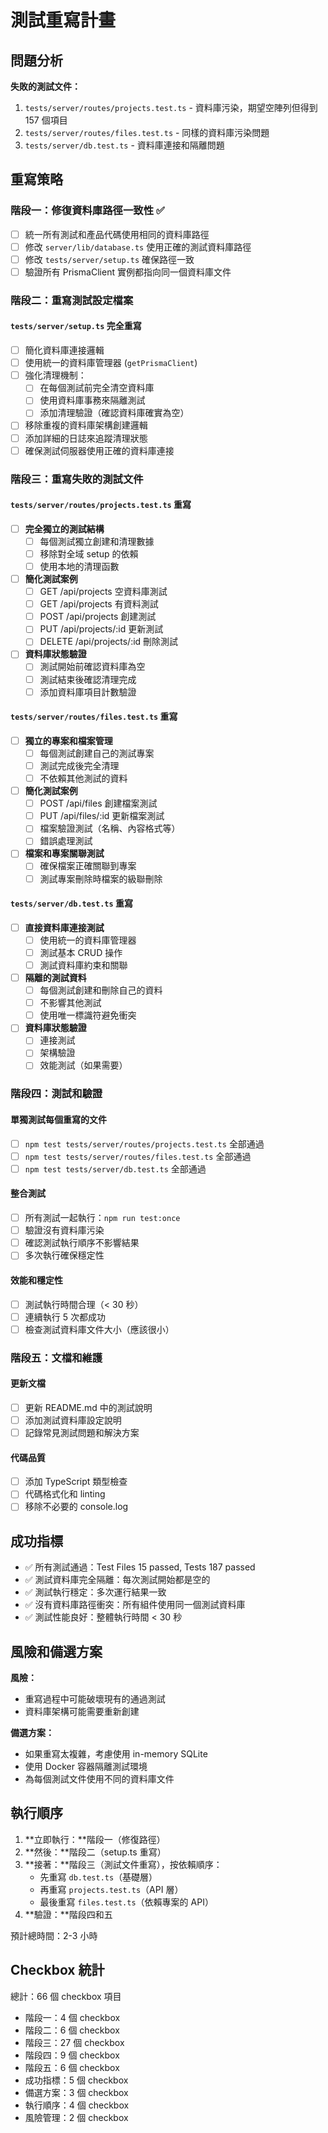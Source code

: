 # 測試重寫計畫

## 問題分析

**失敗的測試文件：**

1. `tests/server/routes/projects.test.ts` - 資料庫污染，期望空陣列但得到 157 個項目
2. `tests/server/routes/files.test.ts` - 同樣的資料庫污染問題  
3. `tests/server/db.test.ts` - 資料庫連接和隔離問題

## 重寫策略

### 階段一：修復資料庫路徑一致性 ✅

- [ ] 統一所有測試和產品代碼使用相同的資料庫路徑
- [ ] 修改 `server/lib/database.ts` 使用正確的測試資料庫路徑
- [ ] 修改 `tests/server/setup.ts` 確保路徑一致
- [ ] 驗證所有 PrismaClient 實例都指向同一個資料庫文件

### 階段二：重寫測試設定檔案

#### `tests/server/setup.ts` 完全重寫

- [ ] 簡化資料庫連接邏輯
- [ ] 使用統一的資料庫管理器 (`getPrismaClient`)  
- [ ] 強化清理機制：
  - [ ] 在每個測試前完全清空資料庫
  - [ ] 使用資料庫事務來隔離測試
  - [ ] 添加清理驗證（確認資料庫確實為空）
- [ ] 移除重複的資料庫架構創建邏輯
- [ ] 添加詳細的日誌來追蹤清理狀態
- [ ] 確保測試伺服器使用正確的資料庫連接

### 階段三：重寫失敗的測試文件

#### `tests/server/routes/projects.test.ts` 重寫  

- [ ] **完全獨立的測試結構**
  - [ ] 每個測試獨立創建和清理數據
  - [ ] 移除對全域 setup 的依賴
  - [ ] 使用本地的清理函數
- [ ] **簡化測試案例**
  - [ ] GET /api/projects 空資料庫測試
  - [ ] GET /api/projects 有資料測試  
  - [ ] POST /api/projects 創建測試
  - [ ] PUT /api/projects/:id 更新測試
  - [ ] DELETE /api/projects/:id 刪除測試
- [ ] **資料庫狀態驗證**
  - [ ] 測試開始前確認資料庫為空
  - [ ] 測試結束後確認清理完成
  - [ ] 添加資料庫項目計數驗證

#### `tests/server/routes/files.test.ts` 重寫

- [ ] **獨立的專案和檔案管理**
  - [ ] 每個測試創建自己的測試專案
  - [ ] 測試完成後完全清理
  - [ ] 不依賴其他測試的資料
- [ ] **簡化測試案例**  
  - [ ] POST /api/files 創建檔案測試
  - [ ] PUT /api/files/:id 更新檔案測試
  - [ ] 檔案驗證測試（名稱、內容格式等）
  - [ ] 錯誤處理測試
- [ ] **檔案和專案關聯測試**
  - [ ] 確保檔案正確關聯到專案
  - [ ] 測試專案刪除時檔案的級聯刪除

#### `tests/server/db.test.ts` 重寫

- [ ] **直接資料庫連接測試**
  - [ ] 使用統一的資料庫管理器
  - [ ] 測試基本 CRUD 操作
  - [ ] 測試資料庫約束和關聯
- [ ] **隔離的測試資料**
  - [ ] 每個測試創建和刪除自己的資料
  - [ ] 不影響其他測試
  - [ ] 使用唯一標識符避免衝突
- [ ] **資料庫狀態驗證**
  - [ ] 連接測試
  - [ ] 架構驗證
  - [ ] 效能測試（如果需要）

### 階段四：測試和驗證

#### 單獨測試每個重寫的文件

- [ ] `npm test tests/server/routes/projects.test.ts` 全部通過
- [ ] `npm test tests/server/routes/files.test.ts` 全部通過  
- [ ] `npm test tests/server/db.test.ts` 全部通過

#### 整合測試

- [ ] 所有測試一起執行：`npm run test:once`
- [ ] 驗證沒有資料庫污染
- [ ] 確認測試執行順序不影響結果
- [ ] 多次執行確保穩定性

#### 效能和穩定性

- [ ] 測試執行時間合理（< 30 秒）
- [ ] 連續執行 5 次都成功
- [ ] 檢查測試資料庫文件大小（應該很小）

### 階段五：文檔和維護

#### 更新文檔

- [ ] 更新 README.md 中的測試說明
- [ ] 添加測試資料庫設定說明
- [ ] 記錄常見測試問題和解決方案

#### 代碼品質

- [ ] 添加 TypeScript 類型檢查
- [ ] 代碼格式化和 linting
- [ ] 移除不必要的 console.log

## 成功指標

- ✅ 所有測試通過：Test Files 15 passed, Tests 187 passed  
- ✅ 測試資料庫完全隔離：每次測試開始都是空的
- ✅ 測試執行穩定：多次運行結果一致
- ✅ 沒有資料庫路徑衝突：所有組件使用同一個測試資料庫
- ✅ 測試性能良好：整體執行時間 < 30 秒

## 風險和備選方案

**風險：**

- 重寫過程中可能破壞現有的通過測試
- 資料庫架構可能需要重新創建

**備選方案：**  

- 如果重寫太複雜，考慮使用 in-memory SQLite
- 使用 Docker 容器隔離測試環境
- 為每個測試文件使用不同的資料庫文件

## 執行順序

1. **立即執行：**階段一（修復路徑）
2. **然後：**階段二（setup.ts 重寫）
3. **接著：**階段三（測試文件重寫），按依賴順序：
   - 先重寫 `db.test.ts`（基礎層）
   - 再重寫 `projects.test.ts`（API 層）  
   - 最後重寫 `files.test.ts`（依賴專案的 API）
4. **驗證：**階段四和五

預計總時間：2-3 小時

## Checkbox 統計

總計：66 個 checkbox 項目

- 階段一：4 個 checkbox
- 階段二：6 個 checkbox  
- 階段三：27 個 checkbox
- 階段四：9 個 checkbox
- 階段五：6 個 checkbox
- 成功指標：5 個 checkbox
- 備選方案：3 個 checkbox
- 執行順序：4 個 checkbox
- 風險管理：2 個 checkbox
